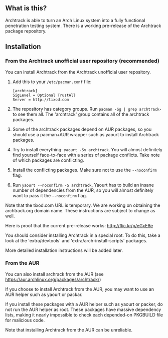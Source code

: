 ## What is this?

Archtrack is able to turn an Arch Linux system into a fully functional
penetration testing system. There is a working pre-release of the Archtrack
package repository.

## Installation

### From the Archtrack unofficial user repository (recommended)

You can install Archtrack from the Archtrack unofficial user repository.

1. Add this to your `/etc/pacman.conf` file:

    ```
    [archtrack]
    SigLevel = Optional TrustAll
    Server = http://tixod.com
    ```

2. The repository has category groups. Run `pacman -Sg | grep archtrack-` to
   see them all. The 'archtrack' group contains all of the archtrack
   packages.
3. Some of the archtrack packages depend on AUR packages, so you should use a
   pacman+AUR wrapper such as yaourt to install Archtrack packages.
4. Try to install everything: `yaourt -Sy archtrack`. You will almost
   definitely find yourself face-to-face with a series of package conflicts.
   Take note of which packages are conflicting.
5. Install the conflicting packages. Make sure not to use the `--noconfirm`
   flag.
6. Run `yaourt --noconfirm -S archtrack`. Yaourt has to build an insane
   number of dependencies from the AUR, so you will almost definitely want to
   pass it the `--noconfirm` flag.

Note that the tixod.com URL is temporary. We are working on obtaining the
archtrack.org domain name. These instructions are subject to change as well.

Here is proof that the current pre-release works: http://flic.kr/p/eGxE8e

You should consider installing Archtrack in a special root. To do this, take
a look at the 'extra/devtools' and 'extra/arch-install-scripts' packages.

More detailed installation instructions will be added later.

### From the AUR

You can also install archrack from the AUR (see https://aur.archlinux.org/packages/archtrack/)

If you choose to install Archtrack from the AUR, you may want to use an AUR
helper such as yaourt or packar.

If you install these packages with a AUR helper such as yaourt or packer, do
not run the AUR helper as root. These packages have massive dependency lists,
making it nearly impossible to check each depended-on PKGBUILD file for
malicious code.

Note that installing Archtrack from the AUR can be unreliable.
